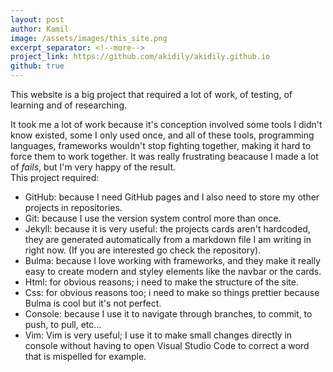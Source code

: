 ```yaml
---
layout: post
author: Kamil
image: /assets/images/this_site.png
excerpt_separator: <!--more-->
project_link: https://github.com/akidily/akidily.github.io
github: true
---
```


This website is a big project that required a lot of work, of testing, of learning and of researching.
<!--more-->
It took me a lot of work because it's conception involved some tools I didn't know existed, some I only used once, and all of these tools, programming languages, frameworks wouldn't stop fighting together, making it hard to force them to work together. It was really frustrating beacause I made a lot of _fails_, but I'm very happy of the result.  
This project required:
- GitHub: because I need GitHub pages and I also need to store my other projects in repositories.
- Git: because I use the version system control more than once.
- Jekyll: because it is very useful: the projects cards aren't hardcoded, they are generated automatically from a markdown file I am writing in right now. (If you are interested go check the repository).
- Bulma: because I love working with frameworks, and they make it really easy to create modern and styley elements like the navbar or the cards.
- Html: for obvious reasons; i need to make the structure of the site.
- Css: for obvious reasons too; i need to make so things prettier because Bulma is cool but it's not perfect.
- Console: because I use it to navigate through branches, to commit, to push, to pull, etc...
- Vim: Vim is very useful; I use it to make small changes directly in console without having to open Visual Studio Code to correct a word that is mispelled for example.